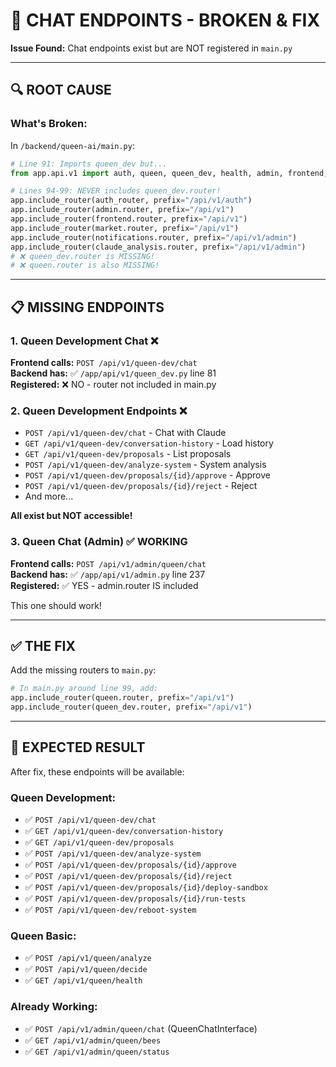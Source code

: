 # 🚨 CHAT ENDPOINTS - BROKEN & FIX

**Issue Found:** Chat endpoints exist but are NOT registered in `main.py`

---

## 🔍 **ROOT CAUSE**

### **What's Broken:**
In `/backend/queen-ai/main.py`:

```python
# Line 91: Imports queen_dev but...
from app.api.v1 import auth, queen, queen_dev, health, admin, frontend, market, notifications, claude_analysis

# Lines 94-99: NEVER includes queen_dev.router!
app.include_router(auth_router, prefix="/api/v1/auth")
app.include_router(admin.router, prefix="/api/v1")
app.include_router(frontend.router, prefix="/api/v1")
app.include_router(market.router, prefix="/api/v1")
app.include_router(notifications.router, prefix="/api/v1/admin")
app.include_router(claude_analysis.router, prefix="/api/v1/admin")
# ❌ queen_dev.router is MISSING!
# ❌ queen.router is also MISSING!
```

---

## 📋 **MISSING ENDPOINTS**

### **1. Queen Development Chat** ❌
**Frontend calls:** `POST /api/v1/queen-dev/chat`  
**Backend has:** ✅ `/app/api/v1/queen_dev.py` line 81  
**Registered:** ❌ NO - router not included in main.py

### **2. Queen Development Endpoints** ❌
- `POST /api/v1/queen-dev/chat` - Chat with Claude
- `GET /api/v1/queen-dev/conversation-history` - Load history
- `GET /api/v1/queen-dev/proposals` - List proposals
- `POST /api/v1/queen-dev/analyze-system` - System analysis
- `POST /api/v1/queen-dev/proposals/{id}/approve` - Approve
- `POST /api/v1/queen-dev/proposals/{id}/reject` - Reject
- And more...

**All exist but NOT accessible!**

### **3. Queen Chat (Admin)** ✅ WORKING
**Frontend calls:** `POST /api/v1/admin/queen/chat`  
**Backend has:** ✅ `/app/api/v1/admin.py` line 237  
**Registered:** ✅ YES - admin.router IS included

This one should work!

---

## ✅ **THE FIX**

Add the missing routers to `main.py`:

```python
# In main.py around line 99, add:
app.include_router(queen.router, prefix="/api/v1")
app.include_router(queen_dev.router, prefix="/api/v1")
```

---

## 🎯 **EXPECTED RESULT**

After fix, these endpoints will be available:

### **Queen Development:**
- ✅ `POST /api/v1/queen-dev/chat`
- ✅ `GET /api/v1/queen-dev/conversation-history`
- ✅ `GET /api/v1/queen-dev/proposals`
- ✅ `POST /api/v1/queen-dev/analyze-system`
- ✅ `POST /api/v1/queen-dev/proposals/{id}/approve`
- ✅ `POST /api/v1/queen-dev/proposals/{id}/reject`
- ✅ `POST /api/v1/queen-dev/proposals/{id}/deploy-sandbox`
- ✅ `POST /api/v1/queen-dev/proposals/{id}/run-tests`
- ✅ `POST /api/v1/queen-dev/reboot-system`

### **Queen Basic:**
- ✅ `POST /api/v1/queen/analyze`
- ✅ `POST /api/v1/queen/decide`
- ✅ `GET /api/v1/queen/health`

### **Already Working:**
- ✅ `POST /api/v1/admin/queen/chat` (QueenChatInterface)
- ✅ `GET /api/v1/admin/queen/bees`
- ✅ `GET /api/v1/admin/queen/status`
